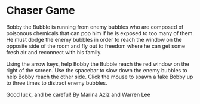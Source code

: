 # Chaser Game

Bobby the Bubble is running from enemy bubbles who are composed of poisonous chemicals that can pop him if he is exposed to too many of them. He must dodge the enemy bubbles in order to reach the window on the opposite side of the room and fly out to freedom where he can get some fresh air and reconnect with his family.

Using the arrow keys, help Bobby the Bubble reach the red window on the right of the screen.
Use the spacebar to slow down the enemy bubbles to help Bobby reach the other side.
Click the mouse to spawn a fake Bobby up to three times to distract enemy bubbles.

Good luck, and be careful!
By Marina Aziz and Warren Lee

